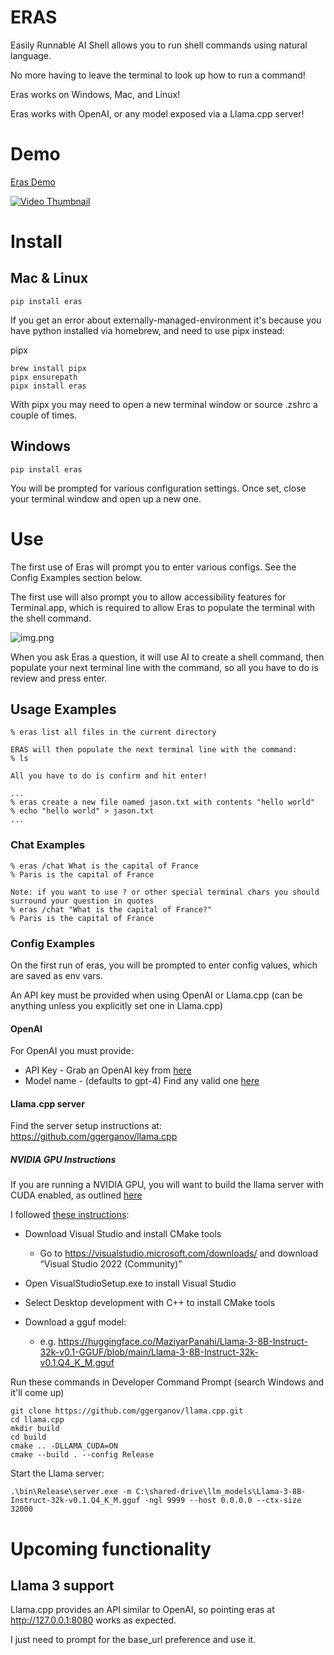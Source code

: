 # ERAS
Easily Runnable AI Shell allows you to run shell commands using natural language.   

No more having to leave the terminal to look up how to run a command!

Eras works on Windows, Mac, and Linux!

Eras works with OpenAI, or any model exposed via a Llama.cpp server!

# Demo
[Eras Demo](https://youtu.be/T7KRDwi5HDo)

[![Video Thumbnail](https://img.youtube.com/vi/T7KRDwi5HDo/0.jpg)](https://youtu.be/T7KRDwi5HDo)

# Install

## Mac & Linux
```
pip install eras
```

If you get an error about externally-managed-environment it's because you have python installed via homebrew, and need to use pipx instead:

pipx
``` 
brew install pipx
pipx ensurepath
pipx install eras
```
With pipx you may need to open a new terminal window or source .zshrc a couple of times.

## Windows
```
pip install eras
```

You will be prompted for various configuration settings.  Once set, close your terminal window and open up a new one.
# Use
The first use of Eras will prompt you to enter various configs. See the Config Examples section below.

The first use will also prompt you to allow accessibility features for Terminal.app, which is required to allow Eras to populate
the terminal with the shell command.

![img.png](https://i.imgur.com/y3OLDuG.png)


When you ask Eras a question, it will use AI to create a shell command, then populate your next terminal line with the command, so all you have to do is review and press enter.

## Usage Examples
```
% eras list all files in the current directory

ERAS will then populate the next terminal line with the command:
% ls

All you have to do is confirm and hit enter!

...
% eras create a new file named jason.txt with contents "hello world"
% echo "hello world" > jason.txt
...

```
### Chat Examples
```
% eras /chat What is the capital of France 
% Paris is the capital of France

Note: if you want to use ? or other special terminal chars you should surround your question in quotes
% eras /chat "What is the capital of France?"
% Paris is the capital of France
```

### Config Examples
On the first run of eras, you will be prompted to enter config values, which are saved as env vars.

An API key must be provided when using OpenAI or Llama.cpp (can be anything unless you explicitly set one in Llama.cpp)

#### OpenAI
For OpenAI you must provide:
- API Key - Grab an OpenAI key from [here](https://platform.openai.com/api-keys)
- Model name - (defaults to gpt-4) Find any valid one [here](https://platform.openai.com/docs/models)

#### Llama.cpp server
Find the server setup instructions at: https://github.com/ggerganov/llama.cpp

##### NVIDIA GPU Instructions
If you are running a NVIDIA GPU, you will want to build the llama server with CUDA enabled, as outlined [here](https://github.com/ggerganov/llama.cpp?tab=readme-ov-file#cuda)

I followed [these instructions](https://medium.com/@michaelhumor/how-to-build-llama-cpp-on-windows-with-nvidia-gpu-226a28069a76):

- Download Visual Studio and install CMake tools
  - Go to https://visualstudio.microsoft.com/downloads/ and download “Visual Studio 2022 (Community)”
- Open VisualStudioSetup.exe to install Visual Studio
- Select Desktop development with C++ to install CMake tools

- Download a gguf model:
  - e.g. https://huggingface.co/MaziyarPanahi/Llama-3-8B-Instruct-32k-v0.1-GGUF/blob/main/Llama-3-8B-Instruct-32k-v0.1.Q4_K_M.gguf

Run these commands in Developer Command Prompt (search Windows and it'll come up)

```
git clone https://github.com/ggerganov/llama.cpp.git
cd llama.cpp
mkdir build
cd build
cmake .. -DLLAMA_CUDA=ON
cmake --build . --config Release
```

Start the Llama server:
``` 
.\bin\Release\server.exe -m C:\shared-drive\llm_models\Llama-3-8B-Instruct-32k-v0.1.Q4_K_M.gguf -ngl 9999 --host 0.0.0.0 --ctx-size 32000
```
# Upcoming functionality

## Llama 3 support
Llama.cpp provides an API similar to OpenAI, so pointing eras at http://127.0.0.1:8080 works as expected.  

I just need to prompt for the base_url preference and use it.

